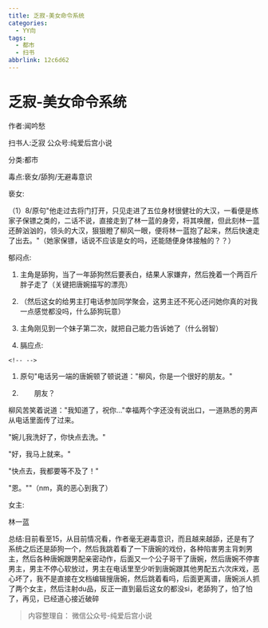 ```yaml
---
title: 乏寂-美女命令系统
categories:
  - YY向
tags:
  - 都市
  - 扫书
abbrlink: 12c6d62
---
```

# 乏寂-美女命令系统
作者:闻吟愁

扫书人:乏寂 公众号:纯爱后宫小说

分类:都市

毒点:亵女/舔狗/无避毒意识

亵女:

（1）8/原句"他走过去将门打开，只见走进了五位身材很健壮的大汉，一看便是练家子保镖之类的，二话不说，直接走到了林一蓝的身旁，将其唤醒，但此刻林一蓝还醉汹汹的，领头的大汉，狠狠瞪了柳风一眼，便将林一蓝抱了起来，然后快速走了出去。"（她家保镖，话说不应该是女的吗，还能随便身体接触的？？）

郁闷点:

1.  主角是舔狗，当了一年舔狗然后要表白，结果人家嫌弃，然后挽着一个两百斤胖子走了（关键把唐婉描写的漂亮）

2.  （然后这女的给男主打电话参加同学聚会，这男主还不死心还问她你真的对我一点感觉都没吗，什么舔狗玩意）

3.  主角刚见到一个妹子第二次，就把自己能力告诉她了（什么弱智）

4.  膈应点:

```{=html}
<!-- -->
```
1.  原句"电话另一端的唐婉顿了顿说道："柳风，你是一个很好的朋友。"

2.  　　朋友？

柳风苦笑着说道："我知道了，祝你..."幸福两个字还没有说出口，一道熟悉的男声从电话里面传了过来。

"婉儿我洗好了，你快点去洗。"

"好，我马上就来。"

"快点去，我都要等不及了！"

"恩。""（nm，真的恶心到我了）

女主:

林一蓝

总结:目前看至15，从目前情况看，作者毫无避毒意识，而且越来越舔，还是有了系统之后还是舔狗一个，然后我跳着看了一下唐婉的戏份，各种陷害男主背刺男主，然后各种唐婉跟男配亲密动作，后面又一个公子哥干了唐婉，然后唐婉不停害男主，男主不停心软放过，男主在电话里至少听到唐婉跟其他男配五六次床戏，恶心坏了，我不是直接在文档编辑搜唐婉，然后跳着看吗，后面更离谱，唐婉派人抓了两个女主，然后注射du品，反正一直到最后这女的都没si，老舔狗了，怕了怕了，再见，已经道心接近破碎


> 内容整理自： 微信公众号-纯爱后宫小说